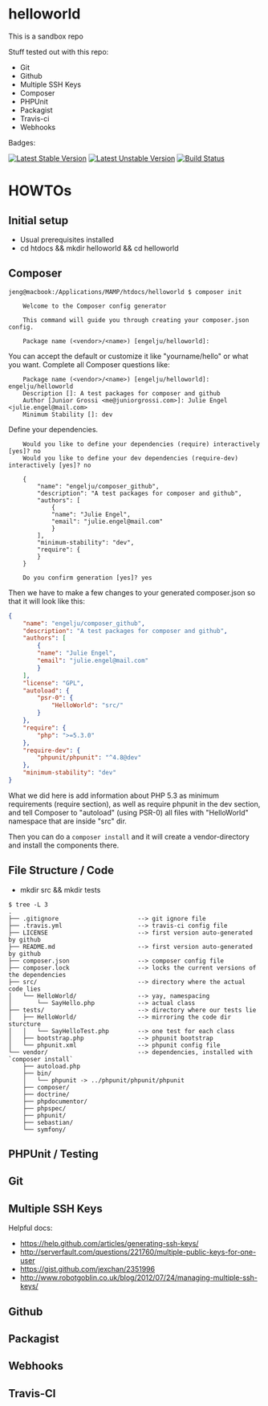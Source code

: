 # helloworld

This is a sandbox repo

Stuff tested out with this repo:
- Git
- Github
- Multiple SSH Keys
- Composer
- PHPUnit
- Packagist
- Travis-ci
- Webhooks

Badges:

[![Latest Stable Version](https://poser.pugx.org/engelju/composer_github/v/stable)](https://packagist.org/packages/engelju/composer_github)
[![Latest Unstable Version](https://poser.pugx.org/engelju/composer_github/v/unstable)](https://packagist.org/packages/engelju/composer_github)
[![Build Status](https://travis-ci.org/engelju/helloworld.svg)](https://travis-ci.org/engelju/helloworld)

# HOWTOs

## Initial setup
- Usual prerequisites installed
- cd htdocs && mkdir helloworld && cd helloworld

## Composer

```
jeng@macbook:/Applications/MAMP/htdocs/helloworld $ composer init

    Welcome to the Composer config generator  

    This command will guide you through creating your composer.json config.

    Package name (<vendor>/<name>) [engelju/helloworld]:
```

You can accept the default or customize it like "yourname/hello" or what you want. Complete all Composer questions like: 

```
    Package name (<vendor>/<name>) [engelju/helloworld]: engelju/helloworld
    Description []: A test packages for composer and github
    Author [Junior Grossi <me@juniorgrossi.com>]: Julie Engel <julie.engel@mail.com>
    Minimum Stability []: dev
```

Define your dependencies.

```
    Would you like to define your dependencies (require) interactively [yes]? no
    Would you like to define your dev dependencies (require-dev) interactively [yes]? no

    {
        "name": "engelju/composer_github",
        "description": "A test packages for composer and github",
        "authors": [
            {
            "name": "Julie Engel",
            "email": "julie.engel@mail.com"
            }
        ],
        "minimum-stability": "dev",
        "require": {
        }
    }

    Do you confirm generation [yes]? yes
```

Then we have to make a few changes to your generated composer.json so that it will look like this:

```json
{
    "name": "engelju/composer_github",
    "description": "A test packages for composer and github",
    "authors": [
        {
        "name": "Julie Engel",
        "email": "julie.engel@mail.com"
        }
    ],
    "license": "GPL",
    "autoload": {
        "psr-0": {
            "HelloWorld": "src/"
        }
    },
    "require": {
        "php": ">=5.3.0"
    },
    "require-dev": {
        "phpunit/phpunit": "^4.8@dev"
    },
    "minimum-stability": "dev"
}
```

What we did here is add information about PHP 5.3 as minimum requirements (require section), as well as require phpunit in the dev section, and tell Composer to "autoload" (using PSR-0) all files with "HelloWorld" namespace that are inside "src" dir.

Then you can do a `composer install` and it will create a vendor-directory and install the components there.

## File Structure / Code
- mkdir src && mkdir tests

```
$ tree -L 3
.
├── .gitignore                      --> git ignore file
├── .travis.yml                     --> travis-ci config file
├── LICENSE                         --> first version auto-generated by github
├── README.md                       --> first version auto-generated by github
├── composer.json                   --> composer config file
├── composer.lock                   --> locks the current versions of the dependencies
├── src/                            --> directory where the actual code lies
│   └── HelloWorld/                 --> yay, namespacing
│       └── SayHello.php            --> actual class
├── tests/                          --> directory where our tests lie
│   ├── HelloWorld/                 --> mirroring the code dir sturcture
│   │   └── SayHelloTest.php        --> one test for each class
│   ├── bootstrap.php               --> phpunit bootstrap
│   └── phpunit.xml                 --> phpunit config file
└── vendor/                         --> dependencies, installed with `composer install`
    ├── autoload.php
    ├── bin/
    │   └── phpunit -> ../phpunit/phpunit/phpunit
    ├── composer/
    ├── doctrine/
    ├── phpdocumentor/
    ├── phpspec/
    ├── phpunit/
    ├── sebastian/
    └── symfony/
```

## PHPUnit / Testing

## Git

## Multiple SSH Keys

Helpful docs:

- https://help.github.com/articles/generating-ssh-keys/
- http://serverfault.com/questions/221760/multiple-public-keys-for-one-user
- https://gist.github.com/jexchan/2351996
- http://www.robotgoblin.co.uk/blog/2012/07/24/managing-multiple-ssh-keys/

## Github

## Packagist

## Webhooks

## Travis-CI
